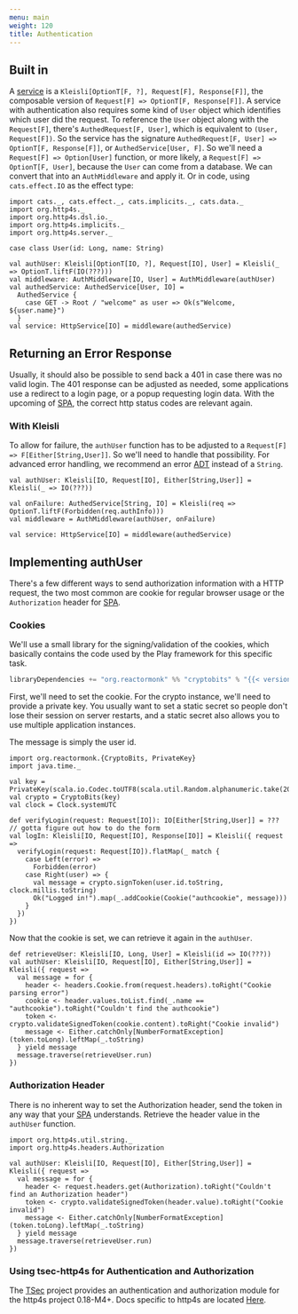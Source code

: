 ```yaml
---
menu: main
weight: 120
title: Authentication
---
```


## Built in

A [service] is a `Kleisli[OptionT[F, ?], Request[F], Response[F]]`, the composable version of
`Request[F] => OptionT[F, Response[F]]`. A service with authentication also requires some kind of `User`
object which identifies which user did the request. To reference the `User` object
along with the `Request[F]`, there's `AuthedRequest[F, User]`, which is equivalent to
`(User, Request[F])`. So the service has the signature `AuthedRequest[F, User] =>
OptionT[F, Response[F]]`, or `AuthedService[User, F]`. So we'll need a `Request[F] => Option[User]`
function, or more likely, a `Request[F] => OptionT[F, User]`, because the `User` can
come from a database. We can convert that into an `AuthMiddleware` and apply it.
Or in code, using `cats.effect.IO` as the effect type:

```tut:book
import cats._, cats.effect._, cats.implicits._, cats.data._
import org.http4s._
import org.http4s.dsl.io._
import org.http4s.implicits._
import org.http4s.server._

case class User(id: Long, name: String)

val authUser: Kleisli[OptionT[IO, ?], Request[IO], User] = Kleisli(_ => OptionT.liftF(IO(???)))
val middleware: AuthMiddleware[IO, User] = AuthMiddleware(authUser)
val authedService: AuthedService[User, IO] =
  AuthedService {
    case GET -> Root / "welcome" as user => Ok(s"Welcome, ${user.name}")
  }
val service: HttpService[IO] = middleware(authedService)
```

## Returning an Error Response

Usually, it should also be possible to send back a 401 in case there was no
valid login. The 401 response can be adjusted as needed, some applications use a
redirect to a login page, or a popup requesting login data. With the upcoming of
[SPA], the correct http status codes are relevant again.

### With Kleisli

To allow for failure, the `authUser` function has to be adjusted to a `Request[F]
=> F[Either[String,User]]`. So we'll need to handle that possibility. For advanced
error handling, we recommend an error [ADT] instead of a `String`.

```tut:book
val authUser: Kleisli[IO, Request[IO], Either[String,User]] = Kleisli(_ => IO(???))

val onFailure: AuthedService[String, IO] = Kleisli(req => OptionT.liftF(Forbidden(req.authInfo)))
val middleware = AuthMiddleware(authUser, onFailure)

val service: HttpService[IO] = middleware(authedService)
```

## Implementing authUser

There's a few different ways to send authorization information with a HTTP
request, the two most common are cookie for regular browser usage or the
`Authorization` header for [SPA].

### Cookies

We'll use a small library for the signing/validation of the cookies, which
basically contains the code used by the Play framework for this specific task.

```scala
libraryDependencies += "org.reactormonk" %% "cryptobits" % "{{< version cryptobits >}}"
```

First, we'll need to set the cookie. For the crypto instance, we'll need to
provide a private key. You usually want to set a static secret so people don't
lose their session on server restarts, and a static secret also allows you to
use multiple application instances.

The message is simply the user id.

```tut:book
import org.reactormonk.{CryptoBits, PrivateKey}
import java.time._

val key = PrivateKey(scala.io.Codec.toUTF8(scala.util.Random.alphanumeric.take(20).mkString("")))
val crypto = CryptoBits(key)
val clock = Clock.systemUTC

def verifyLogin(request: Request[IO]): IO[Either[String,User]] = ??? // gotta figure out how to do the form
val logIn: Kleisli[IO, Request[IO], Response[IO]] = Kleisli({ request =>
  verifyLogin(request: Request[IO]).flatMap(_ match {
    case Left(error) =>
      Forbidden(error)
    case Right(user) => {
      val message = crypto.signToken(user.id.toString, clock.millis.toString)
      Ok("Logged in!").map(_.addCookie(Cookie("authcookie", message)))
    }
  })
})
```

Now that the cookie is set, we can retrieve it again in the `authUser`.

```tut:book
def retrieveUser: Kleisli[IO, Long, User] = Kleisli(id => IO(???))
val authUser: Kleisli[IO, Request[IO], Either[String,User]] = Kleisli({ request =>
  val message = for {
    header <- headers.Cookie.from(request.headers).toRight("Cookie parsing error")
    cookie <- header.values.toList.find(_.name == "authcookie").toRight("Couldn't find the authcookie")
    token <- crypto.validateSignedToken(cookie.content).toRight("Cookie invalid")
    message <- Either.catchOnly[NumberFormatException](token.toLong).leftMap(_.toString)
  } yield message
  message.traverse(retrieveUser.run)
})
```

### Authorization Header

There is no inherent way to set the Authorization header, send the token in any
way that your [SPA] understands. Retrieve the header value in the `authUser`
function.

```tut:book
import org.http4s.util.string._
import org.http4s.headers.Authorization

val authUser: Kleisli[IO, Request[IO], Either[String,User]] = Kleisli({ request =>
  val message = for {
    header <- request.headers.get(Authorization).toRight("Couldn't find an Authorization header")
    token <- crypto.validateSignedToken(header.value).toRight("Cookie invalid")
    message <- Either.catchOnly[NumberFormatException](token.toLong).leftMap(_.toString)
  } yield message
  message.traverse(retrieveUser.run)
})
```

### Using tsec-http4s for Authentication and Authorization
The [TSec] project provides an authentication and authorization module
 for the http4s project 0.18-M4+. Docs specific to http4s are located [Here](https://jmcardon.github.io/tsec/docs/http4s-auth.html).

[service]: ../service
[SPA]: https://en.wikipedia.org/wiki/Single-page_application
[ADT]: https://typelevel.org/blog/2014/11/10/why_is_adt_pattern_matching_allowed.html
[TSec]: https://jmcardon.github.io/tsec/
